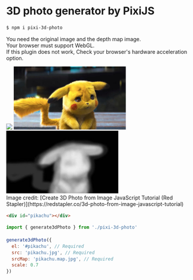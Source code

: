 # 3D photo generator by PixiJS

```bash
$ npm i pixi-3d-photo
```

You need the original image and the depth map image.<br />
Your browser must support WebGL.<br />
If this plugin does not work, Check your browser's hardware acceleration option.

<img src="https://github.com/ParkYoungWoong/pixi-3d-photo/blob/master/assets/sample.gif" width="500" /> 

<img src="https://github.com/ParkYoungWoong/pixi-3d-photo/blob/master/assets/pikachu.jpg" width="300" />
<br />
<img src="https://github.com/ParkYoungWoong/pixi-3d-photo/blob/master/assets/pikachu.map.jpg" width="300" />
<br />
Image credit: [Create 3D Photo from Image JavaScript Tutorial (Red Stapler)](https://redstapler.co/3d-photo-from-image-javascript-tutorial)

```html
<div id="pikachu"></div>
```

```js
import { generate3dPhoto } from './pixi-3d-photo'

generate3dPhoto({
  el: '#pikachu', // Required
  src: 'pikachu.jpg', // Required
  srcMap: 'pikachu.map.jpg', // Required
  scale: 0.7 
})
```
